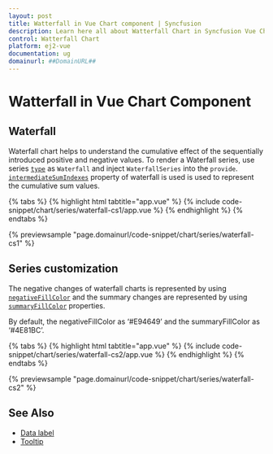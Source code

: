 ```yaml
---
layout: post
title: Watterfall in Vue Chart component | Syncfusion
description: Learn here all about Watterfall Chart in Syncfusion Vue Chart component of Syncfusion Essential JS 2 and more.
control: Watterfall Chart
platform: ej2-vue
documentation: ug
domainurl: ##DomainURL##
---
```


# Watterfall in Vue Chart Component

## Waterfall

Waterfall chart helps to understand the cumulative effect of the sequentially introduced positive and negative values. To render a Waterfall series, use series [`type`](https://ej2.syncfusion.com/vue/documentation/api/chart/series/#type) as `Waterfall` and inject `WaterfallSeries` into the `provide`. [`intermediateSumIndexes`](https://ej2.syncfusion.com/vue/documentation/api-seriesDirective.html#intermediateSumIndexes-any) property of waterfall is used is used to represent the cumulative sum values.

{% tabs %}
{% highlight html tabtitle="app.vue" %}
{% include code-snippet/chart/series/waterfall-cs1/app.vue %}
{% endhighlight %}
{% endtabs %}
        
{% previewsample "page.domainurl/code-snippet/chart/series/waterfall-cs1" %}

## Series customization

The negative changes of waterfall charts is represented by using [`negativeFillColor`](https://ej2.syncfusion.com/vue/documentation/api/chart/series/#negativefillcolor) and the summary changes are represented by using [`summaryFillColor`](https://ej2.syncfusion.com/vue/documentation/api/chart/series/#summaryfillcolor) properties.

By default, the negativeFillColor as ‘#E94649’ and the summaryFillColor as ‘#4E81BC’.

{% tabs %}
{% highlight html tabtitle="app.vue" %}
{% include code-snippet/chart/series/waterfall-cs2/app.vue %}
{% endhighlight %}
{% endtabs %}
        
{% previewsample "page.domainurl/code-snippet/chart/series/waterfall-cs2" %}

## See Also

* [Data label](../data-labels/)
* [Tooltip](../tool-tip/)